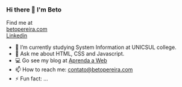 ### Hi there 👋 I'm Beto

Find me at  
[betopereira.com](betopereira.com)  
[Linkedin](https://www.linkedin.com/in/betopereira/)

- 🔭 I’m currently studying System Information at UNICSUL college.
- 💬 Ask me about HTML, CSS and Javascript.
- 💻 Go see my blog at [Aprenda a Web](aprendaaweb.com.br)
- 📫 How to reach me: [contato@betopereira.com](contato@betopereira.com)
- ⚡ Fun fact: ...
